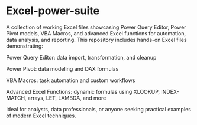 # Excel-power-suite
A collection of working Excel files showcasing Power Query Editor, Power Pivot models, VBA Macros, and advanced Excel functions for automation, data analysis, and reporting.
This repository includes hands-on Excel files demonstrating:

Power Query Editor: data import, transformation, and cleanup

Power Pivot: data modeling and DAX formulas

VBA Macros: task automation and custom workflows

Advanced Excel Functions: dynamic formulas using XLOOKUP, INDEX-MATCH, arrays, LET, LAMBDA, and more

Ideal for analysts, data professionals, or anyone seeking practical examples of modern Excel techniques.
